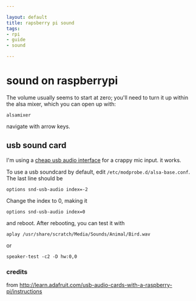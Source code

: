 ```yaml
---

layout: default
title: rapsberry pi sound
tags: 
- rpi
- guide
- sound

---
```


# 	sound on raspberrypi

The volume usually seems to start at zero; you'll need to turn it up within the alsa mixer, which you can open up with:

	alsamixer

navigate with arrow keys.

## usb sound card

I'm using a [cheap usb audio interface](http://www.amazon.com/gp/product/B001MSS6CS/) for a crappy mic input. it works.

To use a usb soundcard by default, edit `/etc/modprobe.d/alsa-base.conf`. The last line should be 

	options snd-usb-audio index=-2

Change the index to 0, making it 

	options snd-usb-audio index=0

and reboot. After rebooting, you can test it with

	aplay /usr/share/scratch/Media/Sounds/Animal/Bird.wav 

or

	speaker-test -c2 -D hw:0,0

### credits

from http://learn.adafruit.com/usb-audio-cards-with-a-raspberry-pi/instructions